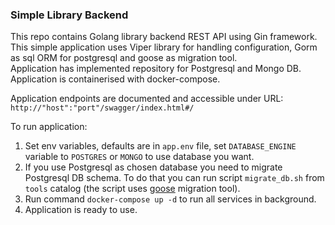 ### Simple Library Backend
This repo contains Golang library backend REST API using Gin framework. 
This simple application uses Viper library for handling configuration, Gorm as sql ORM for postgresql and goose as migration tool.
</br>
Application has implemented repository for Postgresql and Mongo DB.
</br>
Application is containerised with docker-compose.

Application endpoints are documented and accessible under URL: `http://"host":"port"/swagger/index.html#/`

To run application:
1. Set env variables, defaults are in `app.env` file, set `DATABASE_ENGINE` variable to `POSTGRES` or `MONGO` to use database you want.
2. If you use Postgresql as chosen database you need to migrate Postgresql DB schema. To do that you can run script `migrate_db.sh` from `tools` catalog (the script uses [goose](https://github.com/pressly/goose#install) migration tool).
3. Run command `docker-compose up -d` to run all services in background.
4. Application is ready to use.
